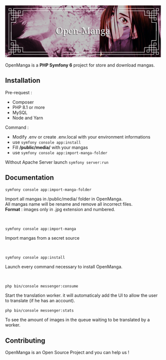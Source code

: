 <p align="center">
    <img src="banner_github.png">
</p>

OpenManga is a **PHP Symfony 6** project for store and download mangas.

Installation
------------

Pre-request : 
- Composer
- PHP 8.1 or more
- MySQL 
- Node and Yarn

Command : 
* Modify .env or create .env.local with your environment informations
* use ``symfony console app:install``
* Fill **/public/media/** with your mangas
* use ``symfony console app:import-manga-folder``

Without Apache Server launch ``symfony server:run``

Documentation
-------------

``symfony console app:import-manga-folder``

Import all mangas in /public/media/ folder in OpenManga.  
All mangas name will be rename and remove all incorrect files.  
**Format** : images only in .jpg extension and numbered.

<br>

``symfony console app:import-manga``

Import mangas from a secret source

<br>

``symfony console app:install``

Launch every command necessary to install OpenManga.

<br>

``php bin/console messenger:consume``

Start the translation worker. it will automaticaly add the UI to allow the user to translate (if he has an account). 

``php bin/console messenger:stats``

To see the amount of images in the queue waiting to be translated by a worker.

Contributing
------------

OpenManga is an Open Source Project and you can help us !  